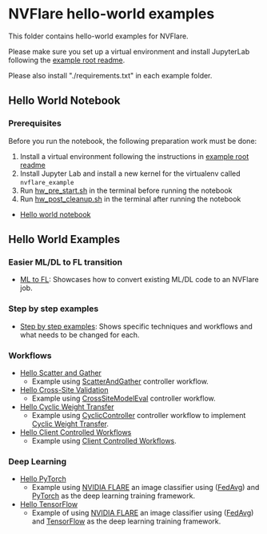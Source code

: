 # NVFlare hello-world examples

This folder contains hello-world examples for NVFlare.

Please make sure you set up a virtual environment and install JupyterLab following the [example root readme](../README.md).

Please also install "./requirements.txt" in each example folder.

## Hello World Notebook
### Prerequisites
Before you run the notebook, the following preparation work must be done:

  1. Install a virtual environment following the instructions in [example root readme](../README.md)
  2. Install Jupyter Lab and install a new kernel for the virtualenv called `nvflare_example`
  3. Run [hw_pre_start.sh](./hw_pre_start.sh) in the terminal before running the notebook
  4. Run [hw_post_cleanup.sh](./hw_post_cleanup.sh) in the terminal after running the notebook 

* [Hello world notebook](./hello_world.ipynb)

## Hello World Examples
### Easier ML/DL to FL transition
* [ML to FL](./ml-to-fl/README.md): Showcases how to convert existing ML/DL code to an NVFlare job.

### Step by step examples
* [Step by step examples](./step-by-step/readme.md): Shows specific techniques and workflows and what needs to be changed for each.

### Workflows
* [Hello Scatter and Gather](./hello-numpy-sag/README.md)
    * Example using [ScatterAndGather](https://nvflare.readthedocs.io/en/main/apidocs/nvflare.app_common.workflows.scatter_and_gather.html) controller workflow.
* [Hello Cross-Site Validation](./hello-numpy-cross-val/README.md)
    * Example using [CrossSiteModelEval](https://nvflare.readthedocs.io/en/main/apidocs/nvflare.app_common.workflows.cross_site_model_eval.html) controller workflow.
* [Hello Cyclic Weight Transfer](./hello-cyclic/README.md)
    * Example using [CyclicController](https://nvflare.readthedocs.io/en/main/apidocs/nvflare.app_common.workflows.cyclic_ctl.html) controller workflow to implement [Cyclic Weight Transfer](https://pubmed.ncbi.nlm.nih.gov/29617797/).
* [Hello Client Controlled Workflows](./hello-ccwf/README.md)
    * Example using [Client Controlled Workflows](https://nvflare.readthedocs.io/en/main/programming_guide/controllers/client_controlled_workflows.html).

### Deep Learning
* [Hello PyTorch](./hello-pt/README.md)
  * Example using [NVIDIA FLARE](https://nvflare.readthedocs.io/en/main/index.html) an image classifier using ([FedAvg](https://arxiv.org/abs/1602.05629)) and [PyTorch](https://pytorch.org/) as the deep learning training framework.
* [Hello TensorFlow](./hello-tf2/README.md)
  * Example of using [NVIDIA FLARE](https://nvflare.readthedocs.io/en/main/index.html) an image classifier using ([FedAvg](https://arxiv.org/abs/1602.05629)) and [TensorFlow](https://tensorflow.org/) as the deep learning training framework.
